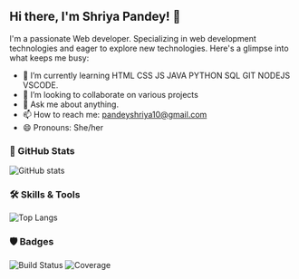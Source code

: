 ## Hi there, I'm Shriya Pandey! 👋

I'm a passionate Web developer. Specializing in web development technologies and eager to explore new technologies. Here's a glimpse into what keeps me busy:

- 🌱 I’m currently learning HTML CSS JS JAVA PYTHON SQL GIT NODEJS VSCODE.
- 👯 I’m looking to collaborate on various projects
- 💬 Ask me about anything.
- 📫 How to reach me: pandeyshriya10@gmail.com 
- 😄 Pronouns: She/her

### 🚀 GitHub Stats

![GitHub stats](https://github-readme-stats.vercel.app/api?username=shriya-pandey08&show_icons=true&theme=radical)

### 🛠️ Skills & Tools

![Top Langs](https://github-readme-stats.vercel.app/api/top-langs/?username=shriya-pandey08&layout=compact&theme=radical)

### 🛡️ Badges

![Build Status](https://img.shields.io/travis/shriya-pandey08/shriya-pandey08/master.svg)
![Coverage](https://img.shields.io/codecov/c/github/shriya-pandey08/shriya-pandey08.svg)

